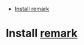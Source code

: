 <!-- prettier-ignore-start -->

<!-- remark-ignore-start -->

<!-- X doctoc generated TOC please keep comment here to allow auto update -->

<!-- DON'T EDIT THIS SECTION, INSTEAD RE-RUN doctoc TO UPDATE -->

* [Install remark](#install-remark)

<!-- END doctoc generated TOC please keep comment here to allow auto update -->

<!-- remark-ignore-end -->

<!-- prettier-ignore-end -->

<!-- Begin the documentation section -->

<!-- TODO: add another section here -->

<!-- remark-ignore -->

# Install [remark](https://npm.im/remark)
